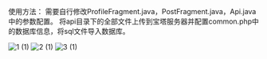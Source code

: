 使用方法：
需要自行修改ProfileFragment.java，PostFragment.java，Api.java中的参数配置。
将api目录下的全部文件上传到宝塔服务器并配置common.php中的数据库信息，将sql文件导入数据库。



![1 (1)](https://github.com/user-attachments/assets/1d577249-a45c-4f18-bf82-d9c2f6d9e09c)
![2 (1)](https://github.com/user-attachments/assets/4a80cea0-9ebe-44f2-9d83-98b6da9a63bc)
![3 (1)](https://github.com/user-attachments/assets/ebd97699-4f5d-41a8-b3af-64dcbe74be47)
